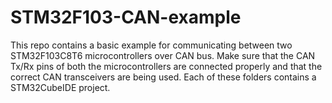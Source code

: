 # STM32F103-CAN-example

This repo contains a basic example for communicating between two STM32F103C8T6 microcontrollers over CAN bus. Make sure that the CAN Tx/Rx pins of both the microcontrollers are connected properly and that the correct CAN transceivers are being used. Each of these folders contains a STM32CubeIDE project.
